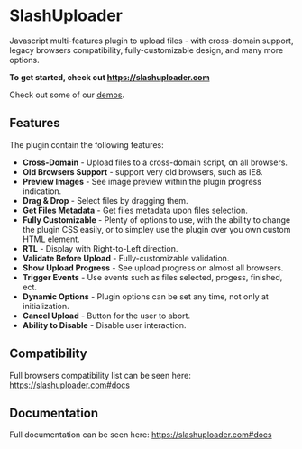 # SlashUploader

Javascript multi-features plugin to upload files - with cross-domain support, legacy browsers compatibility, fully-customizable design, and many more options.

**To get started, check out https://slashuploader.com**

Check out some of our [demos](https://slashuploader.com#demos).


## Features

The plugin contain the following features:
  * **Cross-Domain** - Upload files to a cross-domain script, on all browsers.
  * **Old Browsers Support** - support very old browsers, such as IE8.
  * **Preview Images** - See image preview within the plugin progress indication.
  * **Drag & Drop** - Select files by dragging them.
  * **Get Files Metadata** - Get files metadata upon files selection.
  * **Fully Customizable** - Plenty of options to use, with the ability to change the plugin CSS easily, or to simpley use the plugin over you own custom HTML element.
  * **RTL** - Display with Right-to-Left direction.
  * **Validate Before Upload** - Fully-customizable validation.
  * **Show Upload Progress** - See upload progress on almost all browsers.
  * **Trigger Events** - Use events such as files selected, progess, finished, ect.
  * **Dynamic Options** - Plugin options can be set any time, not only at initialization.
  * **Cancel Upload** - Button for the user to abort.
  * **Ability to Disable** - Disable user interaction.
  
## Compatibility

Full browsers compatibility list can be seen here: https://slashuploader.com#docs
  
## Documentation

Full documentation can be seen here: https://slashuploader.com#docs
